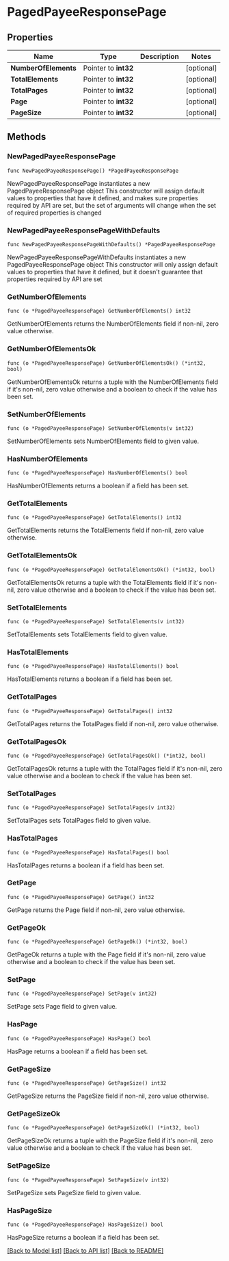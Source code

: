 # PagedPayeeResponsePage

## Properties

Name | Type | Description | Notes
------------ | ------------- | ------------- | -------------
**NumberOfElements** | Pointer to **int32** |  | [optional] 
**TotalElements** | Pointer to **int32** |  | [optional] 
**TotalPages** | Pointer to **int32** |  | [optional] 
**Page** | Pointer to **int32** |  | [optional] 
**PageSize** | Pointer to **int32** |  | [optional] 

## Methods

### NewPagedPayeeResponsePage

`func NewPagedPayeeResponsePage() *PagedPayeeResponsePage`

NewPagedPayeeResponsePage instantiates a new PagedPayeeResponsePage object
This constructor will assign default values to properties that have it defined,
and makes sure properties required by API are set, but the set of arguments
will change when the set of required properties is changed

### NewPagedPayeeResponsePageWithDefaults

`func NewPagedPayeeResponsePageWithDefaults() *PagedPayeeResponsePage`

NewPagedPayeeResponsePageWithDefaults instantiates a new PagedPayeeResponsePage object
This constructor will only assign default values to properties that have it defined,
but it doesn't guarantee that properties required by API are set

### GetNumberOfElements

`func (o *PagedPayeeResponsePage) GetNumberOfElements() int32`

GetNumberOfElements returns the NumberOfElements field if non-nil, zero value otherwise.

### GetNumberOfElementsOk

`func (o *PagedPayeeResponsePage) GetNumberOfElementsOk() (*int32, bool)`

GetNumberOfElementsOk returns a tuple with the NumberOfElements field if it's non-nil, zero value otherwise
and a boolean to check if the value has been set.

### SetNumberOfElements

`func (o *PagedPayeeResponsePage) SetNumberOfElements(v int32)`

SetNumberOfElements sets NumberOfElements field to given value.

### HasNumberOfElements

`func (o *PagedPayeeResponsePage) HasNumberOfElements() bool`

HasNumberOfElements returns a boolean if a field has been set.

### GetTotalElements

`func (o *PagedPayeeResponsePage) GetTotalElements() int32`

GetTotalElements returns the TotalElements field if non-nil, zero value otherwise.

### GetTotalElementsOk

`func (o *PagedPayeeResponsePage) GetTotalElementsOk() (*int32, bool)`

GetTotalElementsOk returns a tuple with the TotalElements field if it's non-nil, zero value otherwise
and a boolean to check if the value has been set.

### SetTotalElements

`func (o *PagedPayeeResponsePage) SetTotalElements(v int32)`

SetTotalElements sets TotalElements field to given value.

### HasTotalElements

`func (o *PagedPayeeResponsePage) HasTotalElements() bool`

HasTotalElements returns a boolean if a field has been set.

### GetTotalPages

`func (o *PagedPayeeResponsePage) GetTotalPages() int32`

GetTotalPages returns the TotalPages field if non-nil, zero value otherwise.

### GetTotalPagesOk

`func (o *PagedPayeeResponsePage) GetTotalPagesOk() (*int32, bool)`

GetTotalPagesOk returns a tuple with the TotalPages field if it's non-nil, zero value otherwise
and a boolean to check if the value has been set.

### SetTotalPages

`func (o *PagedPayeeResponsePage) SetTotalPages(v int32)`

SetTotalPages sets TotalPages field to given value.

### HasTotalPages

`func (o *PagedPayeeResponsePage) HasTotalPages() bool`

HasTotalPages returns a boolean if a field has been set.

### GetPage

`func (o *PagedPayeeResponsePage) GetPage() int32`

GetPage returns the Page field if non-nil, zero value otherwise.

### GetPageOk

`func (o *PagedPayeeResponsePage) GetPageOk() (*int32, bool)`

GetPageOk returns a tuple with the Page field if it's non-nil, zero value otherwise
and a boolean to check if the value has been set.

### SetPage

`func (o *PagedPayeeResponsePage) SetPage(v int32)`

SetPage sets Page field to given value.

### HasPage

`func (o *PagedPayeeResponsePage) HasPage() bool`

HasPage returns a boolean if a field has been set.

### GetPageSize

`func (o *PagedPayeeResponsePage) GetPageSize() int32`

GetPageSize returns the PageSize field if non-nil, zero value otherwise.

### GetPageSizeOk

`func (o *PagedPayeeResponsePage) GetPageSizeOk() (*int32, bool)`

GetPageSizeOk returns a tuple with the PageSize field if it's non-nil, zero value otherwise
and a boolean to check if the value has been set.

### SetPageSize

`func (o *PagedPayeeResponsePage) SetPageSize(v int32)`

SetPageSize sets PageSize field to given value.

### HasPageSize

`func (o *PagedPayeeResponsePage) HasPageSize() bool`

HasPageSize returns a boolean if a field has been set.


[[Back to Model list]](../README.md#documentation-for-models) [[Back to API list]](../README.md#documentation-for-api-endpoints) [[Back to README]](../README.md)



